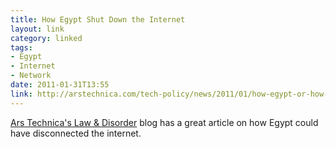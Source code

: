 ```yaml
---
title: How Egypt Shut Down the Internet
layout: link
category: linked
tags:
- Egypt
- Internet
- Network
date: 2011-01-31T13:55
link: http://arstechnica.com/tech-policy/news/2011/01/how-egypt-or-how-your-government-could-shut-down-the-internet.ars
---
```


[Ars Technica's Law & Disorder](http://arstechnica.com/) blog has a great article on how Egypt could have disconnected the internet.